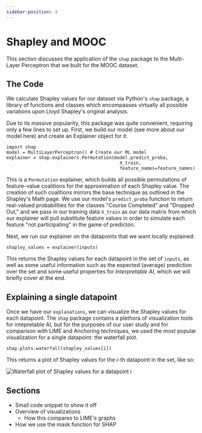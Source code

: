 ```yaml
---
sidebar-position: 4 
---
```

# Shapley and MOOC
This section discusses the application of the ```shap``` package to the Multi-Layer Perceptron that we built for the MOOC dataset.

## The Code
We calculate Shapley values for our dataset via Python's ```shap``` package, a library of functions and classes which encompasses virtually all possible variations upon Lloyd Shapley's original analysis. 

Due to its massive popularity, this package was quite convenient, requiring only a few lines to set up. First, we build our model (see more about our model here) <!-- ! Reference the MOOC page-->
and create an Explainer object for it.
```
import shap
model = MultiLayerPerceptron() # Create our ML model
explainer = shap.explainers.Permutation(model.predict_proba, 
                                          X_train, 
                                          feature_names=feature_names)
```
This is a ```Permutation``` explainer, which builds all possible permutations of feature-value coalitions for the approximation of each Shapley value. The creation of such coalitions mirrors the base technique as outlined in the Shapley's Math page. <!-- !Reference "Shapley's Math" -->
We use our model's ```predict_proba``` function to return real-valued probabilities for the classes "Course Completed" and "Dropped Out," and we pass in our training data ```X_train``` as our data matrix from which our explainer will pull substitute feature values in order to simulate each feature "not participating" in the game of predicton. <!-- !Reference "Simulating not playing"-->

Next, we run our explainer on the datapoints that we want locally explained:
```
shapley_values = explainer(inputs)
```
This returns the Shapley values for each datapoint in the set of ```inputs```, as well as some useful information such as the expected (average) prediction over the set and some useful properties for *Interpretable AI*, which we will briefly cover at the end.

## Explaining a single datapoint
Once we have our ```explanations```, we can visualize the Shapley values for each datapoint. The ```shap``` package contains a plethora of visualization tools for intepretable AI, but for the purposes of our user study and for comparison with LIME and Anchoring techniques, we used the most popular visualization for a single datapoint: the waterfall plot.
```
shap.plots.waterfall(shapley_values[i])
```
This returns a plot of Shapley values for the $i$-th datapoint in the set, like so:

![Waterfall plot of Shapley values for a datapoint i]("https://raw.githubusercontent.com/cosmcbun/Explainable-Ai-Comps-2024/main/MOOC/Shapley/Multi-Layer%20Perceptron/True%20Positive/TP_0.png")



<!-- I kinda feel like this should link to a Jupyter notebook -->

## Sections
* Small code snippet to show it off
* Overview of visualizations
  * How this compares to LIME's graphs
* How we use the mask function for SHAP